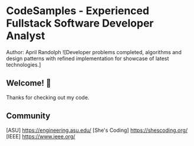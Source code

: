 # CodeSamples - Experienced Fullstack Software Developer Analyst
Author: April Randolph
![Developer problems completed, algorithms and design patterns with refined implementation for showcase of latest technologies.]
## Welcome! 👋

Thanks for checking out my code.  


## Community 
[ASU] https://engineering.asu.edu/
[She's Coding] https://shescoding.org/
[IEEE] https://www.ieee.org/
